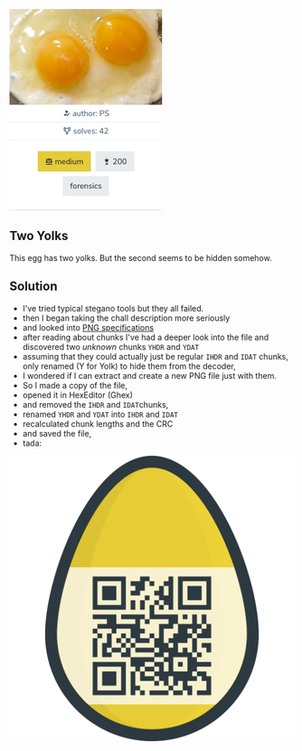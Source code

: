 ![chall32.png](chall32.png)

## Two Yolks
This egg has two yolks.
But the second seems to be hidden somehow.

## Solution
* I've tried typical stegano tools but they all failed.
* then I began taking the chall description more seriously
* and looked into [PNG specifications](https://www.w3.org/TR/2003/REC-PNG-20031110/#11CcGen)
* after reading about chunks I've had a deeper look into the file and discovered two _unknown_ chunks ```YHDR``` and ```YDAT```
* assuming that they could actually just be regular ```IHDR``` and ```IDAT``` chunks, only renamed (Y for Yolk) to hide them from the decoder, 
* I wondered if I can extract and create a new PNG file just with them.
* So I made a copy of the file, 
* opened it in HexEditor (Ghex) 
* and removed the ```IHDR``` and ```IDAT```chunks, 
* renamed ```YHDR``` and ```YDAT``` into ```IHDR``` and ```IDAT```
* recalculated chunk lengths and the CRC 
* and saved the file, 
* tada:

![otheryolk.png](otheryolk.png)
